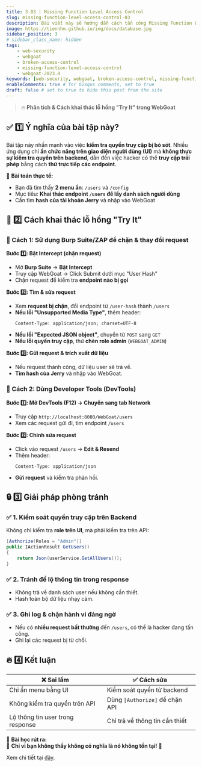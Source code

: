 ```yaml
---
title: 3.03 | Missing Function Level Access Control
slug: missing-function-level-access-control-03
description: Bài viết này sẽ hướng dẫn cách tấn công Missing Function Level Access Control trên WebGoat 2023.8
image: https://tiennhm.github.io/img/docs/database.jpg
sidebar_position: 3
# sidebar_class_name: hidden
tags: 
    - web-security
    - webgoat
    - broken-access-control
    - missing-function-level-access-control
    - webgoat-2023.8
keywords: [web-security, webgoat, broken-access-control, missing-function-level-access-control, webgoat-2023.8]
enableComments: true # for Gisqus comments, set to true
draft: false # set to true to hide this post from the site
---
```


> 🔥 **Phân tích & Cách khai thác lỗ hổng "Try It" trong WebGoat**  

## ✅ **1️⃣ Ý nghĩa của bài tập này?**
Bài tập này nhấn mạnh vào việc **kiểm tra quyền truy cập bị bỏ sót**. Nhiều ứng dụng chỉ **ẩn chức năng trên giao diện người dùng (UI)** mà **không thực sự kiểm tra quyền trên backend**, dẫn đến việc hacker có thể **truy cập trái phép** bằng cách **thử trực tiếp các endpoint**.

📌 **Bài toán thực tế:**  
- Bạn đã tìm thấy **2 menu ẩn**: `/users` và `/config`
- Mục tiêu: **Khai thác endpoint `/users` để lấy danh sách người dùng**
- Cần tìm **hash của tài khoản Jerry** và nhập vào WebGoat


## 🚀 **2️⃣ Cách khai thác lỗ hổng "Try It"**
### **🔎 Cách 1: Sử dụng Burp Suite/ZAP để chặn & thay đổi request**
**Bước 1️⃣: Bật Intercept (chặn request)**
- Mở **Burp Suite** → **Bật Intercept**
- Truy cập WebGoat → Click Submit dưới mục "User Hash"
- Chặn request để kiểm tra **endpoint nào bị gọi**  

**Bước 2️⃣: Tìm & sửa request**
- Xem **request bị chặn**, đổi endpoint từ `/user-hash` thành `/users`
- **Nếu lỗi "Unsupported Media Type"**, thêm header:
  ```http
  Content-Type: application/json; charset=UTF-8
  ```
- **Nếu lỗi "Expected JSON object"**, chuyển từ `POST` sang `GET`
- **Nếu lỗi quyền truy cập**, thử **chèn role admin** (`WEBGOAT_ADMIN`)

**Bước 3️⃣: Gửi request & trích xuất dữ liệu**
- Nếu request thành công, dữ liệu user sẽ trả về.
- **Tìm hash của Jerry** và nhập vào WebGoat.


### **🔎 Cách 2: Dùng Developer Tools (DevTools)**
**Bước 1️⃣: Mở DevTools (F12) → Chuyển sang tab Network**  
- Truy cập `http://localhost:8080/WebGoat/users`
- Xem các request gửi đi, tìm endpoint `/users`

**Bước 2️⃣: Chỉnh sửa request**
- Click vào request `/users` → **Edit & Resend**
- Thêm header:
  ```http
  Content-Type: application/json
  ```
- **Gửi request** và kiểm tra phản hồi.


## 🔒 **3️⃣ Giải pháp phòng tránh**
### ✅ **1. Kiểm soát quyền truy cập trên Backend**
Không chỉ kiểm tra **role trên UI**, mà phải kiểm tra trên API:
```csharp
[Authorize(Roles = "Admin")]
public IActionResult GetUsers()
{
    return Json(userService.GetAllUsers());
}
```

### ✅ **2. Tránh để lộ thông tin trong response**
- Không trả về danh sách user nếu không cần thiết.
- Hash toàn bộ dữ liệu nhạy cảm.

### ✅ **3. Ghi log & chặn hành vi đáng ngờ**
- Nếu có **nhiều request bất thường** đến `/users`, có thể là hacker đang tấn công.
- Ghi lại các request bị từ chối.


## 🔥 **4️⃣ Kết luận**
| ❌ **Sai lầm** | ✅ **Cách sửa** |
|--------------|------------------|
| Chỉ ẩn menu bằng UI | Kiểm soát quyền từ backend |
| Không kiểm tra quyền trên API | Dùng `[Authorize]` để chặn API |
| Lộ thông tin user trong response | Chỉ trả về thông tin cần thiết |

📌 **Bài học rút ra:**  
🔹 **Chỉ vì bạn không thấy không có nghĩa là nó không tồn tại!** 🚀

Xem chi tiết tại [đây](https://docs.cycubix.com/application-security-series/web-application-security-essentials/solutions/a5-broken-access-control/a1-2021-or-missing-function-level-access-control-or-cycubix-docs/missing-function-level-access-control-3).